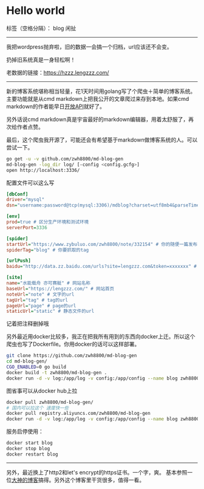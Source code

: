 # Hello world

标签（空格分隔）： blog 闲扯

---

我把wordpress抛弃啦，旧的数据一会搞一个归档，url应该还不会变。

扔掉旧系统真是一身轻松啊！

老数据的链接：https://hzzz.lengzzz.com/

---

新的博客系统堪称相当轻量，花1天时间用golang写了个爬虫＋简单的博客系统。主要功能就是从cmd markdown上把我公开的文章爬过来存到本地。如果cmd markdown的作者能早日[开放API](https://github.com/ghosert/cmd-editor/issues/795)就好了。

另外话说cmd markdown真是宇宙最好的markdown编辑器，用着太舒服了，再次给作者点赞。

最后，这个爬虫我开源了，可能还会有希望基于markdown做博客系统的人。可以尝试一下。

```bash
go get -u -v github.com/zwh8800/md-blog-gen
md-blog-gen -log_dir log/ [-config <config.gcfg>]
open http://localhost:3336/
```

配置文件可以这么写
```ini
[dbConf]
driver="mysql"
dsn="username:password@tcp(mysql:3306)/mdblog?charset=utf8mb4&parseTime=true"

[env]
prod=true # 区分生产环境和测试环境
serverPort=3336

[spider]
startUrl="https://www.zybuluo.com/zwh8800/note/332154" # 你的随便一篇发布在cmd markdown的文章
spiderTag="blog" # 你要抓取的tag

[urlPush]
baidu="http://data.zz.baidu.com/urls?site=lengzzz.com&token=xxxxxxx" # 向百度搜索推送url收录的url

[site]
name="水能载舟 亦可赛艇" # 网站名称
baseUrl="https://lengzzz.com/" # 网站首页
noteUrl="note" # 文字的url
tagUrl="tag" # tag的url
pageUrl="page" # page的url
staticUrl="static" # 静态文件的url

```
记着把注释删掉哦

另外最近用docker比较多，我正在把我所有用到的东西向docker上迁。所以这个爬虫也写了Dockerfile。你用docker的话可以这样部署。
```bash
git clone https://github.com/zwh8800/md-blog-gen
cd md-blog-gen/
CGO_ENABLED=0 go build
docker build -t zwh8800/md-blog-gen .
docker run -d -v log:/app/log -v config:/app/config --name blog zwh8800/md-blog-gen
```
图省事可以从docker hub上拉
```bash
docker pull zwh8800/md-blog-gen/
# 国内可以拉这个 速度快一些
docker pull registry.aliyuncs.com/zwh8800/md-blog-gen
docker run -d -v log:/app/log -v config:/app/config --name blog zwh8800/md-blog-gen

```

服务启停使用：
```bash
docker start blog
docker stop blog
docker restart blog
```

---

另外，最近换上了http2和let's encrypt的https证书。一个字，爽。
基本参照一位[大神的博客](https://imququ.com/)搞得。另外这个博客里干货很多，值得一看。
